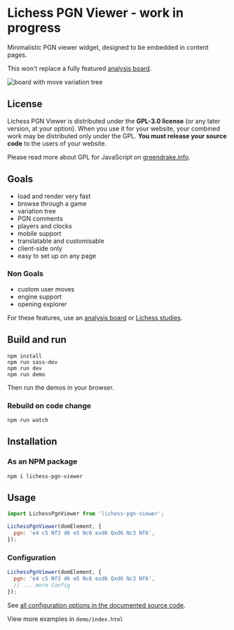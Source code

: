 # Lichess PGN Viewer - work in progress

Minimalistic PGN viewer widget, designed to be embedded in content pages.

This won't replace a fully featured [analysis board](https://lichess.org/analysis).

![board with move variation tree](https://raw.githubusercontent.com/lichess-org/pgn-viewer/master/screenshot/tree-comment.png)

## License

Lichess PGN Viewer is distributed under the **GPL-3.0 license** (or any later version, at your option).
When you use it for your website, your combined work may be distributed only under the GPL.
**You must release your source code** to the users of your website.

Please read more about GPL for JavaScript on [greendrake.info](https://greendrake.info/publications/js-gpl).

## Goals

- load and render very fast
- browse through a game
- variation tree
- PGN comments
- players and clocks
- mobile support
- translatable and customisable
- client-side only
- easy to set up on any page

### Non Goals

- custom user moves
- engine support
- opening explorer

For these features, use an [analysis board](https://lichess.org/analysis) or [Lichess studies](https://lichess.org/study).

## Build and run

```
npm install
npm run sass-dev
npm run dev
npm run demo
```

Then run the demos in your browser.

### Rebuild on code change

```
npm run watch
```

## Installation

### As an NPM package

```
npm i lichess-pgn-viewer
```

## Usage

```js
import LichessPgnViewer from 'lichess-pgn-viewer';

LichessPgnViewer(domElement, {
  pgn: 'e4 c5 Nf3 d6 e5 Nc6 exd6 Qxd6 Nc3 Nf6',
});
```

### Configuration

```js
LichessPgnViewer(domElement, {
  pgn: 'e4 c5 Nf3 d6 e5 Nc6 exd6 Qxd6 Nc3 Nf6',
  // ... more Config
});
```

See [all configuration options in the documented source code](https://github.com/lichess-org/pgn-viewer/blob/master/src/config.ts#L3).

View more examples in `demo/index.html`
